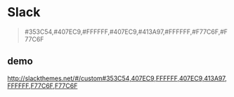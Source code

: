 # Slack

> #353C54,#407EC9,#FFFFFF,#407EC9,#413A97,#FFFFFF,#F77C6F,#F77C6F

## demo

http://slackthemes.net/#/custom#353C54,407EC9,FFFFFF,407EC9,413A97,FFFFFF,F77C6F,F77C6F
